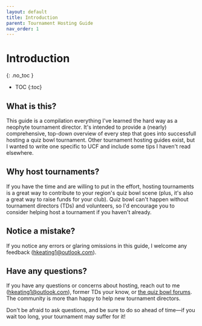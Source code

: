 ```yaml
---
layout: default
title: Introduction
parent: Tournament Hosting Guide
nav_order: 1
---
```


# Introduction 
{: .no_toc }

- TOC
{:toc}

## What is this? 
This guide is a compilation everything I've learned the hard way as a neophyte tournament director. It's intended to provide a (nearly) comprehensive, top-down overview of every step that goes into successfull hosting a quiz bowl tournament. Other tournament hosting guides exist, but I wanted to write one specific to UCF and include some tips I haven't read elsewhere.  

## Why host tournaments? 

If you have the time and are willing to put in the effort, hosting tournaments is a great way to contribute to your region's quiz bowl scene (plus, it's also a great way to raise funds for your club). Quiz bowl can't happen without tournament directors (TDs) and volunteers, so I'd encourage you to consider helping host a tournament if you haven't already. 

## Notice a mistake?

If you notice any errors or glaring omissions in this guide, I welcome any feedback (<hkeating1@outlook.com>). 

## Have any questions? 

If you have any questions or concerns about hosting, reach out to me (<hkeating1@outlook.com>), former TDs your know, or [the quiz bowl forums](https://hsquizbowl.org/forums/). The community is more than happy to help new tournament directors. 

Don't be afraid to ask questions, and be sure to do so ahead of time—if you wait too long, your tournament may suffer for it!



